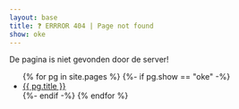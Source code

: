 ```yaml
---
layout: base
title: ❓ ERRROR 404 | Page not found
show: oke
---
```


De pagina is niet gevonden door de server!

<ul>
{% for pg in site.pages %}
{%- if pg.show == "oke" -%}
<li><a href="{{ pg.url }}">{{ pg.title }}</a></li>
{%- endif -%}
{% endfor %}
</ul>